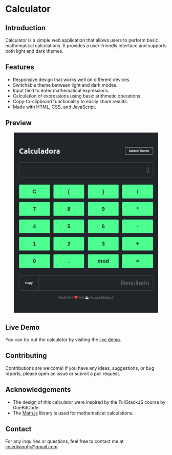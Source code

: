 # Calculator

## Introduction
Calculator is a simple web application that allows users to perform basic mathematical calculations. It provides a user-friendly interface and supports both light and dark themes.

## Features
- Responsive design that works well on different devices.
- Switchable theme between light and dark modes.
- Input field to enter mathematical expressions.
- Calculation of expressions using basic arithmetic operations.
- Copy-to-clipboard functionality to easily share results.
- Made with HTML, CSS, and JavaScript.  

## Preview
<div style="text-align: center;">
<img src="calculator_screenshot.png" alt="Calculator Screenshot" width="450" height="auto">
</div>

## Live Demo
You can try out the calculator by visiting the [live demo](https://lustrous-twilight-6675dc.netlify.app/).

## Contributing
Contributions are welcome! If you have any ideas, suggestions, or bug reports, please open an issue or submit a pull request.

## Acknowledgements
- The design of this calculator were inspired by the FullStackJS course by OneBitCode.
- The [Math.js](https://mathjs.org/) library is used for mathematical calculations.

## Contact
For any inquiries or questions, feel free to contact me at josedivinofjr@gmail.com.

